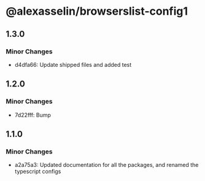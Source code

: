 # @alexasselin/browserslist-config1

## 1.3.0

### Minor Changes

- d4dfa66: Update shipped files and added test

## 1.2.0

### Minor Changes

- 7d22fff: Bump

## 1.1.0

### Minor Changes

- a2a75a3: Updated documentation for all the packages, and renamed the typescript configs
